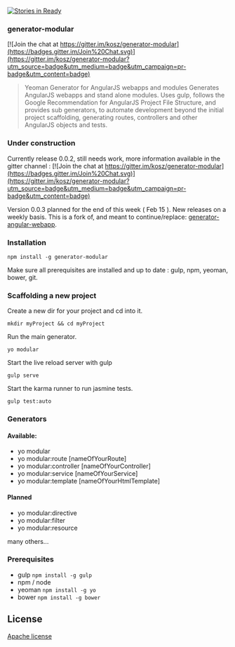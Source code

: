 [![Stories in Ready](https://badge.waffle.io/kosz/generator-modular.png?label=ready&title=Ready)](https://waffle.io/kosz/generator-modular)
### generator-modular

[![Join the chat at https://gitter.im/kosz/generator-modular](https://badges.gitter.im/Join%20Chat.svg)](https://gitter.im/kosz/generator-modular?utm_source=badge&utm_medium=badge&utm_campaign=pr-badge&utm_content=badge)
> Yeoman Generator for AngularJS webapps and modules
> Generates AngularJS webapps and stand alone modules. Uses gulp, follows the Google Recommendation for AngularJS Project File Structure, and provides sub generators, to automate development beyond the initial project scaffolding, generating routes, controllers and other AngularJS objects and tests.

### Under construction

Currently release 0.0.2, still needs work, more information available in the gitter channel :  [![Join the chat at https://gitter.im/kosz/generator-modular](https://badges.gitter.im/Join%20Chat.svg)](https://gitter.im/kosz/generator-modular?utm_source=badge&utm_medium=badge&utm_campaign=pr-badge&utm_content=badge)

Version 0.0.3 planned for the end of this week ( Feb 15 ). New releases on a weekly basis. This is a fork of, and meant to continue/replace:  [generator-angular-webapp](https://github.com/kosz/generator-angular-webapp).

### Installation

```
npm install -g generator-modular
```

Make sure all prerequisites are installed and up to date : gulp, npm, yeoman, bower, git.

### Scaffolding a new project

Create a new dir for your project and cd into it.
```
mkdir myProject && cd myProject
```

Run the main generator.
```
yo modular
```

Start the live reload server with gulp
```
gulp serve
```

Start the karma runner to run jasmine tests. 
```
gulp test:auto
```

### Generators

#### Available: 

- yo modular 
- yo modular:route [nameOfYourRoute]
- yo modular:controller [nameOfYourController]
- yo modular:service [nameOfYourService]
- yo modular:template [nameOfYourHtmlTemplate]

#### Planned

- yo modular:directive
- yo modular:filter
- yo modular:resource

many others... 

### Prerequisites

- gulp `npm install -g gulp`
- npm / node 
- yeoman `npm install -g yo`
- bower `npm install -g bower`

## License

[Apache license](http://www.apache.org/licenses/LICENSE-2.0)

